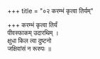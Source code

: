 +++
title = "०२ करम्भं कृत्वा तिर्यम्"

+++
करम्भं कृत्वा तिर्यं  
पीवस्फाकम् उदारथिम् ।  
क्षुधा किल त्वा दुष्टनो  
जक्षिवांसं न रूरुपः ॥